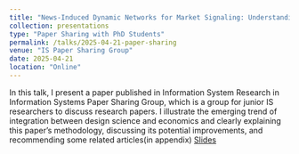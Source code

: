 ```yaml
---
title: "News-Induced Dynamic Networks for Market Signaling: Understanding the Impact of News on Firm Equity Value"
collection: presentations
type: "Paper Sharing with PhD Students"
permalink: /talks/2025-04-21-paper-sharing
venue: "IS Paper Sharing Group"
date: 2025-04-21
location: "Online"
---
```

In this talk, I present a paper published in Information System Research in Information Systems Paper Sharing Group, which is a group for junior IS researchers to discuss research papers. I illustrate the emerging trend of integration between design science and economics and clearly explaining this paper’s methodology, discussing its potential improvements, and recommending some related articles(in appendix)
[Slides](https://zeshentian.github.io/files/talk.pptx)

